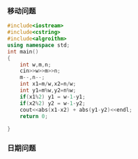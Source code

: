 ### 移动问题

```c++
#include<iostream>
#include<cstring>
#include<algroithm>
using namespace std;
int main()
{
    int w,m,n;
    cin>>w>>m>>n;
    m--,n--;
    int x1=m/w,x2=n/w;
    int y1=m%w,y2=n%w;
    if(x1%2) y1 = w-1-y1;
    if(x2%2) y2 = w-1-y2;
    cout<<abs(x1-x2) + abs(y1-y2)<<endl;
    return 0;
    
}
```





### 日期问题



















